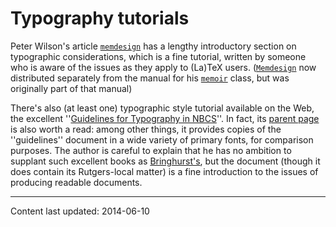 # Typography tutorials




Peter Wilson's article [`memdesign`](http://ctan.org/pkg/memdesign) has a lengthy introductory
section on typographic considerations, which is a fine tutorial,
written by someone who is aware of the issues as they apply to
(La)TeX users.  ([`Memdesign`](http://ctan.org/pkg/Memdesign) now distributed separately from
the manual for his [`memoir`](http://ctan.org/pkg/memoir) class, but was originally part of
that manual)


There's also (at least one) typographic style tutorial available on
the Web, the excellent 
''[Guidelines for Typography in NBCS](http://www.nbcs.rutgers.edu/&nbsp;hedrick/typography/typography.janson-syntax.107514.pdf)''.
In fact, its 
[parent page](http://www.nbcs.rutgers.edu/&nbsp;hedrick/typography/index.html)
is also worth a read: among other things, it provides copies of the
''guidelines'' document in a wide variety of primary fonts, for
comparison purposes.  The author is careful to explain that he has no
ambition to supplant such excellent books as
[Bringhurst's](./FAQ-type-books.html), but the document (though it does
contain its Rutgers-local matter) is a fine introduction to the issues
of producing readable documents.



----
Content last updated: 2014-06-10
